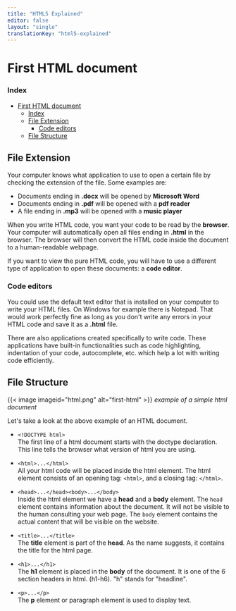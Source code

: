 ```yaml
---
title: "HTML5 Explained"
editor: false
layout: "single"
translationKey: "html5-explained"
---
```


# First HTML document

### Index

- [First HTML document](#first-html-document)
  - [Index](#index)
  - [File Extension](#file-extension)
    - [Code editors](#code-editors)
  - [File Structure](#file-structure)

## File Extension

Your computer knows what application to use to open a certain file by checking the extension of the file. Some examples are:

- Documents ending in **.docx** will be opened by **Microsoft Word**
- Documents ending in **.pdf** will be opened with a **pdf reader**
- A file ending in **.mp3** will be opened with a **music player**

When you write HTML code, you want your code to be read by the **browser**. Your computer will automatically open all files ending in **.html** in the browser. The browser will then convert the HTML code inside the document to a human-readable webpage.

If you want to view the pure HTML code, you will have to use a different type of application to open these documents: a **code editor**.

### Code editors

You could use the default text editor that is installed on your computer to write your HTML files. On Windows for example there is Notepad. That would work perfectly fine as long as you don't write any errors in your HTML code and save it as a **.html** file.

There are also applications created specifically to write code. These applications have built-in functionalities such as code highlighting, indentation of your code, autocomplete, etc. which help a lot with writing code efficiently.

## File Structure

{{< image imageid="html.png" alt="first-html" >}}
_example of a simple html document_

Let's take a look at the above example of an HTML document.

- `<!DOCTYPE html>`  
  The first line of a html document starts with the doctype declaration. This line tells the browser what version of html you are using.

- `<html>...</html>`  
  All your html code will be placed inside the html element. The html element consists of an opening tag: `<html>`, and a closing tag: `</html>`.

- `<head>...</head><body>...</body>`  
  Inside the html element we have a **head** and a **body** element.
  The `head` element contains information about the document. It will not be visible to the human consulting your web page. The `body` element contains the actual content that will be visible on the website.

- `<title>...</title>`  
  The **title** element is part of the **head**. As the name suggests, it contains the title for the html page.

- `<h1>...</h1>`  
  The **h1** element is placed in the **body** of the document. It is one of the 6 section headers in html. (h1-h6). "h" stands for "headline".

- `<p>...</p>`  
  The **p** element or paragraph element is used to display text.
